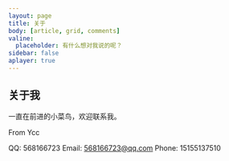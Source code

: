 ```yaml
---
layout: page
title: 关于
body: [article, grid, comments]
valine:
  placeholder: 有什么想对我说的呢？
sidebar: false
aplayer: true
---
```


## 关于我

一直在前进的小菜鸟，欢迎联系我。


From Ycc

QQ: 568166723
Email: 568166723@qq.com
Phone: 15155137510
